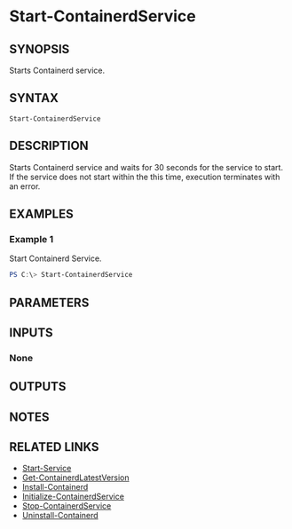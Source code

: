﻿---
external help file: ContainerToolsForWindows.psm1-help.xml
Module Name: ContainerToolsForWindows
online version:
schema: 2.0.0
---

# Start-ContainerdService

## SYNOPSIS

Starts Containerd service.

## SYNTAX

```
Start-ContainerdService
```

## DESCRIPTION

Starts Containerd service and waits for 30 seconds for the service to start. If the service does not start within the this time, execution terminates with an error.

## EXAMPLES

### Example 1

Start Containerd Service.

```powershell
PS C:\> Start-ContainerdService
```

## PARAMETERS

## INPUTS

### None

## OUTPUTS

## NOTES

## RELATED LINKS

- [Start-Service](https://learn.microsoft.com/en-us/powershell/module/microsoft.powershell.management/start-service?view=powershell-7.3)
- [Get-ContainerdLatestVersion](Get-ContainerdLatestVersion.md)
- [Install-Containerd](Install-Containerd.md)
- [Initialize-ContainerdService](Initialize-ContainerdService.md)
- [Stop-ContainerdService](Stop-ContainerdService.md)
- [Uninstall-Containerd](Uninstall-Containerd.md)

